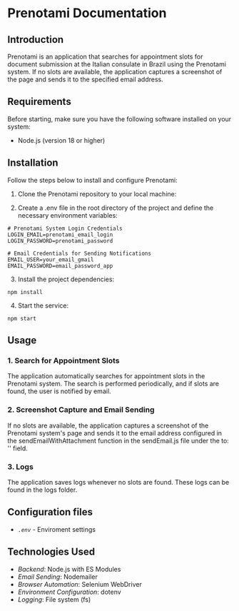 # Prenotami Documentation 

## Introduction

Prenotami is an application that searches for appointment slots for document submission at the Italian consulate in Brazil using the Prenotami system. If no slots are available, the application captures a screenshot of the page and sends it to the specified email address.

## Requirements

Before starting, make sure you have the following software installed on your system:

- Node.js (version 18 or higher)

## Installation

Follow the steps below to install and configure Prenotami:

1. Clone the Prenotami repository to your local machine:

2. Create a .env file in the root directory of the project and define the necessary environment variables:

```shell
# Prenotami System Login Credentials
LOGIN_EMAIL=prenotami_email_login
LOGIN_PASSWORD=prenotami_password

# Email Credentials for Sending Notifications
EMAIL_USER=your_email_gmail
EMAIL_PASSWORD=email_password_app

```

3. Install the project dependencies:

```shell
npm install
```

4. Start the service:

```shell
npm start
```

## Usage

### 1. Search for Appointment Slots

The application automatically searches for appointment slots in the Prenotami system. The search is performed periodically, and if slots are found, the user is notified by email.

### 2. Screenshot Capture and Email Sending

If no slots are available, the application captures a screenshot of the Prenotami system's page and sends it to the email address configured in the sendEmailWithAttachment function in the sendEmail.js file under the to: '' field.

### 3. Logs

The application saves logs whenever no slots are found. These logs can be found in the logs folder.


## Configuration files

- *`.env`* - Enviroment settings

## Technologies Used

- *Backend*: Node.js with ES Modules
- *Email Sending*: Nodemailer
- *Browser Automation*: Selenium WebDriver
- *Environment Configuration*: dotenv
- *Logging*: File system (fs)
